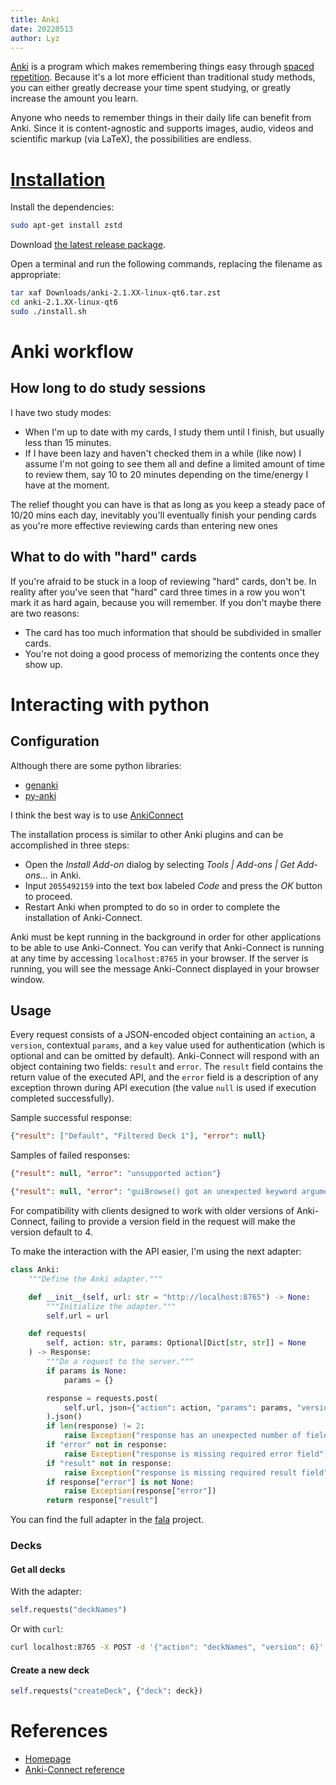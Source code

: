 ```yaml
---
title: Anki
date: 20220513
author: Lyz
---
```


[Anki](https://apps.ankiweb.net/) is a program which makes remembering things
easy through [spaced repetition](spaced_repetition.md). Because it's a lot more efficient than traditional study methods, you can
either greatly decrease your time spent studying, or greatly increase the amount
you learn.

Anyone who needs to remember things in their daily life can benefit from Anki.
Since it is content-agnostic and supports images, audio, videos and scientific
markup (via LaTeX), the possibilities are endless.

# [Installation](https://docs.ankiweb.net/platform/linux/installing.html)

Install the dependencies:

```bash
sudo apt-get install zstd
```

Download [the latest release package](https://apps.ankiweb.net/).

Open a terminal and run the following commands, replacing the filename as appropriate:

```bash
tar xaf Downloads/anki-2.1.XX-linux-qt6.tar.zst
cd anki-2.1.XX-linux-qt6
sudo ./install.sh
```

# Anki workflow 

## How long to do study sessions

I have two study modes:

* When I'm up to date with my cards, I study them until I finish, but usually less than 15 minutes.
* If I have been lazy and haven't checked them in a while (like now) I assume I'm not going to see them all and define a limited amount of time to review them, say 10 to 20 minutes depending on the time/energy I have at the moment. 

The relief thought you can have is that as long as you keep a steady pace of 10/20 mins each day, inevitably you'll eventually finish your pending cards as you're more effective reviewing cards than entering new ones

## What to do with "hard" cards

If you're afraid to be stuck in a loop of reviewing "hard" cards, don't be. In reality after you've seen that "hard" card three times in a row you won't mark it as hard again, because you will remember. If you don't maybe there are two reasons:

* The card has too much information that should be subdivided in smaller cards.
* You're not doing a good process of memorizing the contents once they show up.

# Interacting with python

## Configuration

Although there are some python libraries:

* [genanki](https://github.com/kerrickstaley/genanki)
* [py-anki](https://pypi.org/project/py-anki/)

I think the best way is to use [AnkiConnect](https://foosoft.net/projects/anki-connect/)

The installation process is similar to other Anki plugins and can be accomplished in three steps:

* Open the *Install Add-on* dialog by selecting *Tools | Add-ons | Get
    Add-ons...* in Anki.
* Input `2055492159` into the text box labeled *Code* and press the *OK* button to
    proceed.
* Restart Anki when prompted to do so in order to complete the installation of
    Anki-Connect.

Anki must be kept running in the background in order for other applications to
be able to use Anki-Connect. You can verify that Anki-Connect is running at any
time by accessing `localhost:8765` in your browser. If the server is running, you
will see the message Anki-Connect displayed in your browser window.

## Usage

Every request consists of a JSON-encoded object containing an `action`,
a `version`, contextual `params`, and a `key` value used for authentication (which is optional
and can be omitted by default). Anki-Connect will respond with an object
containing two fields: `result` and `error`. The `result` field contains the return
value of the executed API, and the `error` field is a description of any exception
thrown during API execution (the value `null` is used if execution completed
successfully).

Sample successful response:

```json
{"result": ["Default", "Filtered Deck 1"], "error": null}
```

Samples of failed responses:

```json
{"result": null, "error": "unsupported action"}

{"result": null, "error": "guiBrowse() got an unexpected keyword argument 'foobar'"}
```

For compatibility with clients designed to work with older versions of
Anki-Connect, failing to provide a version field in the request will make the
version default to 4.

To make the interaction with the API easier, I'm using the next adapter:

```python
class Anki:
    """Define the Anki adapter."""

    def __init__(self, url: str = "http://localhost:8765") -> None:
        """Initialize the adapter."""
        self.url = url

    def requests(
        self, action: str, params: Optional[Dict[str, str]] = None
    ) -> Response:
        """Do a request to the server."""
        if params is None:
            params = {}

        response = requests.post(
            self.url, json={"action": action, "params": params, "version": 6}
        ).json()
        if len(response) != 2:
            raise Exception("response has an unexpected number of fields")
        if "error" not in response:
            raise Exception("response is missing required error field")
        if "result" not in response:
            raise Exception("response is missing required result field")
        if response["error"] is not None:
            raise Exception(response["error"])
        return response["result"]
```

You can find the full adapter in the [fala](https://github.com/lyz-code/fala)
project.

### Decks

#### Get all decks

With the adapter:

```python
self.requests("deckNames")
```

Or with `curl`:

```bash
curl localhost:8765 -X POST -d '{"action": "deckNames", "version": 6}'
```

#### Create a new deck

```python
self.requests("createDeck", {"deck": deck})
```

# References

* [Homepage](https://apps.ankiweb.net/)
* [Anki-Connect reference](https://foosoft.net/projects/anki-connect/)

